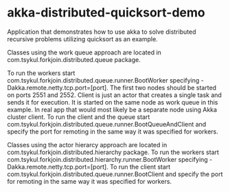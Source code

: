# akka-distributed-quicksort-demo
Application that demonstrates how to use akka to solve distributed recursive problems utilizing quicksort as an example.

Classes using the work queue approach are located in com.tsykul.forkjoin.distributed.queue package.

To run the workers start com.tsykul.forkjoin.distributed.queue.runner.BootWorker specifying -Dakka.remote.netty.tcp.port=[port]. The first two nodes should be started on ports 2551 and 2552. Client is just an actor that creates a single task and sends it for execution. It is started on the same node as work queue in this example. In real app that would most likely be a separate node using Akka cluster client. To run the client and the queue start com.tsykul.forkjoin.distributed.queue.runner.BootQueueAndClient and specify the port for remoting in the same way it was specified for workers.

Classes using the actor hierarcy approach are located in com.tsykul.forkjoin.distributed.hierarchy package. To run the workers start com.tsykul.forkjoin.distributed.hierarchy.runner.BootWorker specifying -Dakka.remote.netty.tcp.port=[port]. To run the client start com.tsykul.forkjoin.distributed.queue.runner.BootClient and specify the port for remoting in the same way it was specified for workers.
